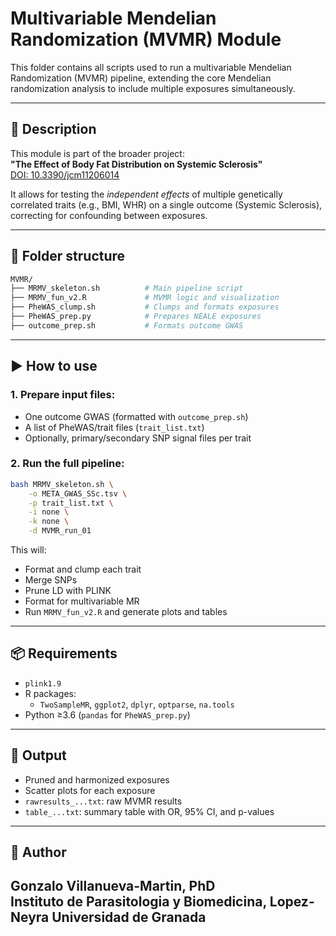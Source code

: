 # Multivariable Mendelian Randomization (MVMR) Module

This folder contains all scripts used to run a multivariable Mendelian Randomization (MVMR) pipeline, extending the core Mendelian randomization analysis to include multiple exposures simultaneously.

---

## 📘 Description

This module is part of the broader project:  
**"The Effect of Body Fat Distribution on Systemic Sclerosis"**  
[DOI: 10.3390/jcm11206014](https://doi.org/10.3390/jcm11206014)

It allows for testing the *independent effects* of multiple genetically correlated traits (e.g., BMI, WHR) on a single outcome (Systemic Sclerosis), correcting for confounding between exposures.

---

## 📁 Folder structure

```bash
MVMR/
├── MRMV_skeleton.sh          # Main pipeline script
├── MRMV_fun_v2.R             # MVMR logic and visualization
├── PheWAS_clump.sh           # Clumps and formats exposures
├── PheWAS_prep.py            # Prepares NEALE exposures
├── outcome_prep.sh           # Formats outcome GWAS
```

---

## ▶️ How to use

### 1. Prepare input files:
- One outcome GWAS (formatted with `outcome_prep.sh`)
- A list of PheWAS/trait files (`trait_list.txt`)
- Optionally, primary/secondary SNP signal files per trait

### 2. Run the full pipeline:

```bash
bash MRMV_skeleton.sh \
    -o META_GWAS_SSc.tsv \
    -p trait_list.txt \
    -i none \
    -k none \
    -d MVMR_run_01
```

This will:
- Format and clump each trait
- Merge SNPs
- Prune LD with PLINK
- Format for multivariable MR
- Run `MRMV_fun_v2.R` and generate plots and tables

---

## 📦 Requirements

- `plink1.9`
- R packages:
  - `TwoSampleMR`, `ggplot2`, `dplyr`, `optparse`, `na.tools`
- Python ≥3.6 (`pandas` for `PheWAS_prep.py`)

---

## 📄 Output

- Pruned and harmonized exposures
- Scatter plots for each exposure
- `rawresults_...txt`: raw MVMR results
- `table_...txt`: summary table with OR, 95% CI, and p-values

---

## 👤 Author

**Gonzalo Villanueva-Martin, PhD**  
Instituto de Parasitologia y Biomedicina, Lopez-Neyra
Universidad de Granada
---
